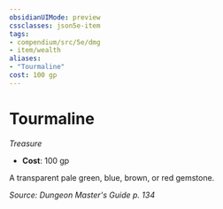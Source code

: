 ```yaml
---
obsidianUIMode: preview
cssclasses: json5e-item
tags:
- compendium/src/5e/dmg
- item/wealth
aliases: 
- "Tourmaline"
cost: 100 gp
---
```

# Tourmaline
*Treasure*  

- **Cost**: 100 gp

A transparent pale green, blue, brown, or red gemstone.

*Source: Dungeon Master's Guide p. 134*